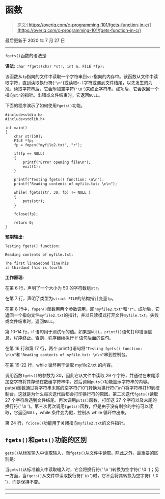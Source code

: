 # 函数

> 原文:[https://overiq.com/c-programming-101/fgets-function-in-c/](https://overiq.com/c-programming-101/fgets-function-in-c/)

最后更新于 2020 年 7 月 27 日

* * *

`fgets()`函数的语法是:

**语法:** `char *fgets(char *str, int n, FILE *fp);`

该函数从`fp`指向的文件中读取一个字符串到`str`指向的内存中。该函数从文件中读取字符，直到读取换行符(`'\n'`)或读取`n-1`字符或遇到文件结尾，以先发生的为准。读取字符串后，它会附加空字符(`'\0'`)来终止字符串。成功后，它会返回一个指向`str`的指针。出错或文件结束时，它返回`NULL`。

下面的程序演示了如何使用`fgets()`功能。

```
#include<stdio.h>
#include<stdlib.h>

int main()
{
    char str[50];
    FILE *fp;
    fp = fopen("myfile2.txt", "r");

    if(fp == NULL)
    {
        printf("Error opening file\n");
        exit(1);
    }

    printf("Testing fgets() function: \n\n");
    printf("Reading contents of myfile.txt: \n\n");

    while( fgets(str, 30, fp) != NULL )
    {
        puts(str);
    }

    fclose(fp);

    return 0;
}

```

**预期输出:**

```
Testing fgets() function:

Reading contents of myfile.txt:

The first lineSecond lineThis
is thirdand this is fourth

```

**工作原理:**

在第 6 行，声明了一个大小为 50 的字符数组`str`。

在第 7 行，声明了类型为`struct FILE`的结构指针变量`fp`。

在第 8 行中，`fopen()`函数用两个参数调用，即`"myfile2.txt"`和`"r"`。成功后，它返回一个指向文件`myfile2.txt`的指针，并以只读模式打开文件`myfile.txt`。失败或文件结束时，返回`NULL`。

第 10-14 行，if 语句用于测试`fp`的值。如果是`NULL`，`printf()`语句打印错误信息，程序终止。否则，程序继续执行 if 语句后面的语句。

在第 16 行和第 17 行，两个 printf()语句将`"Testing fgets() function: \n\n"`和`"Reading contents of myfile.txt: \n\n"`串到控制台。

在第 19-22 行，while 循环用于读取 myfile2.txt 的内容。

调用函数`fgets()`的参数为 30，因此它从文件中读取 29 个字符，并通过在末尾添加空字符将其存储在数组字符串中。然后调用`puts()`功能显示字符串的内容。puts()函数通过将字符串末尾的空字符(“\0”)转换为换行符(“\n”)将字符串打印到控制台。这就是为什么每次迭代后都会打印换行符的原因。第二次迭代`fgets()`读取 27 个字符后遇到文件结尾。再次调用`puts()`函数，打印这 27 个字符以及末尾的换行符(' \n ')。第三次再次调用`fgets()`函数，但是由于没有剩余的字符可以读取，它返回`NULL`，while 条件变为假，控制从 while 循环中出来。

第 24 行，`fclose()`功能用于关闭指向`myfile2.txt`的文件指针。

## `fgets()`和`gets()`功能的区别

`gets()`从标准输入中读取输入，而`fgets()`从文件中读取。除此之外，最重要的区别是:

当`gets()`从标准输入中读取输入时，它会将换行符(' \n ')转换为空字符(' \0 ')；另一方面，当`fgets()`从文件中读取换行符(' \n ')时，它不会将其转换为空字符(' \ 0 ')，而是保持不变。

* * *

* * *